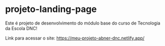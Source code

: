 # projeto-landing-page
Este é projeto de desenvolvimento do módulo base do curso de Tecnologia da Escola DNC!

Link para acessar o site: https://meu-projeto-abner-dnc.netlify.app/  
